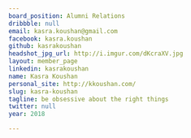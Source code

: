 ```yaml
---
board_position: Alumni Relations
dribbble: null
email: kasra.koushan@gmail.com
facebook: kasra.koushan
github: kasrakoushan
headshot_jpg_url: http://i.imgur.com/dKcraXV.jpg
layout: member_page
linkedin: kasrakoushan
name: Kasra Koushan
personal_site: http://kkoushan.com/
slug: kasra-koushan
tagline: be obsessive about the right things
twitter: null
year: 2018

---
```

